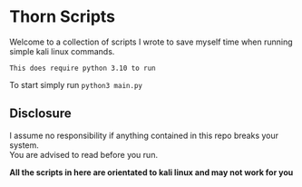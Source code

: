 # Thorn Scripts


Welcome to a collection of scripts I wrote to save myself time when running simple kali linux commands.

`This does require python 3.10 to run`

To start simply run ``python3 main.py``


## Disclosure
I assume no responsibility if anything contained in this repo breaks your system. \
You are advised to read before you run.

**All the scripts in here are orientated to kali linux and may not work for you**